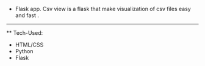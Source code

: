 * Flask app. 
Csv view is a flask that make visualization of csv files easy and fast . 
 <hr>

** Tech-Used: 
- HTML/CSS
- Python 
- Flask 
